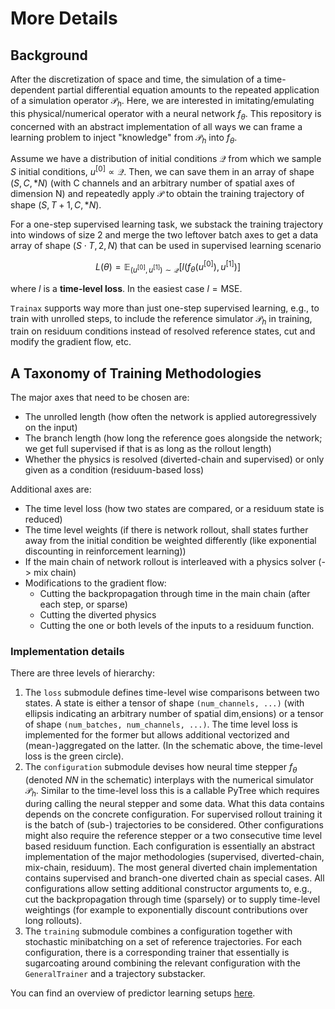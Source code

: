 # More Details

## Background

After the discretization of space and time, the simulation of a time-dependent
partial differential equation amounts to the repeated application of a
simulation operator $\mathcal{P}_h$. Here, we are interested in
imitating/emulating this physical/numerical operator with a neural network
$f_\theta$. This repository is concerned with an abstract implementation of all
ways we can frame a learning problem to inject "knowledge" from $\mathcal{P}_h$
into $f_\theta$.

Assume we have a distribution of initial conditions $\mathcal{Q}$ from which we
sample $S$ initial conditions, $u^{[0]} \propto \mathcal{Q}$. Then, we can save
them in an array of shape $(S, C, *N)$ (with C channels and an arbitrary number
of spatial axes of dimension N) and repeatedly apply $\mathcal{P}$ to obtain the
training trajectory of shape $(S, T+1, C, *N)$.

For a one-step supervised learning task, we substack the training trajectory
into windows of size $2$ and merge the two leftover batch axes to get a data
array of shape $(S \cdot T, 2, N)$ that can be used in supervised learning
scenario

$$
L(\theta) = \mathbb{E}_{(u^{[0]}, u^{[1]}) \sim \mathcal{Q}} \left[ l\left( f_\theta(u^{[0]}), u^{[1]} \right) \right]
$$

where $l$ is a **time-level loss**. In the easiest case $l = \text{MSE}$.

`Trainax` supports way more than just one-step supervised learning, e.g., to
train with unrolled steps, to include the reference simulator $\mathcal{P}_h$ in
training, train on residuum conditions instead of resolved reference states, cut
and modify the gradient flow, etc.



## A Taxonomy of Training Methodologies

The major axes that need to be chosen are:

* The unrolled length (how often the network is applied autoregressively on the
  input)
* The branch length (how long the reference goes alongside the network; we get
  full supervised if that is as long as the rollout length)
* Whether the physics is resolved (diverted-chain and supervised) or only given
  as a condition (residuum-based loss)

Additional axes are:

* The time level loss (how two states are compared, or a residuum state is reduced)
* The time level weights (if there is network rollout, shall states further away
  from the initial condition be weighted differently (like exponential
  discounting in reinforcement learning))
* If the main chain of network rollout is interleaved with a physics solver (-> mix chain)
* Modifications to the gradient flow:
    * Cutting the backpropagation through time in the main chain (after each
      step, or sparse)
    * Cutting the diverted physics
    * Cutting the one or both levels of the inputs to a residuum function.

### Implementation details

There are three levels of hierarchy:

1. The `loss` submodule defines time-level wise comparisons between two states.
   A state is either a tensor of shape `(num_channels, ...)` (with ellipsis
   indicating an arbitrary number of spatial dim,ensions) or a tensor of shape
   `(num_batches, num_channels, ...)`. The time level loss is implemented for
   the former but allows additional vectorized and (mean-)aggregated on the
   latter. (In the schematic above, the time-level loss is the green circle).
2. The `configuration` submodule devises how neural time stepper $f_\theta$
   (denoted *NN* in the schematic) interplays with the numerical simulator
   $\mathcal{P}_h$. Similar to the time-level loss this is a callable PyTree
   which requires during calling the neural stepper and some data. What this
   data contains depends on the concrete configuration. For supervised rollout
   training it is the batch of (sub-) trajectories to be considered. Other
   configurations might also require the reference stepper or a two consecutive
   time level based residuum function. Each configuration is essentially an
   abstract implementation of the major methodologies (supervised,
   diverted-chain, mix-chain, residuum). The most general diverted chain
   implementation contains supervised and branch-one diverted chain as special
   cases. All configurations allow setting additional constructor arguments to,
   e.g., cut the backpropagation through time (sparsely) or to supply time-level
   weightings (for example to exponentially discount contributions over long
   rollouts).
3. The `training` submodule combines a configuration together with stochastic
   minibatching on a set of reference trajectories. For each configuration,
   there is a corresponding trainer that essentially is sugarcoating around
   combining the relevant configuration with the `GeneralTrainer` and a
   trajectory substacker.

You can find an overview of predictor learning setups
[here](https://fkoehler.site/predictor-learning-setups/).